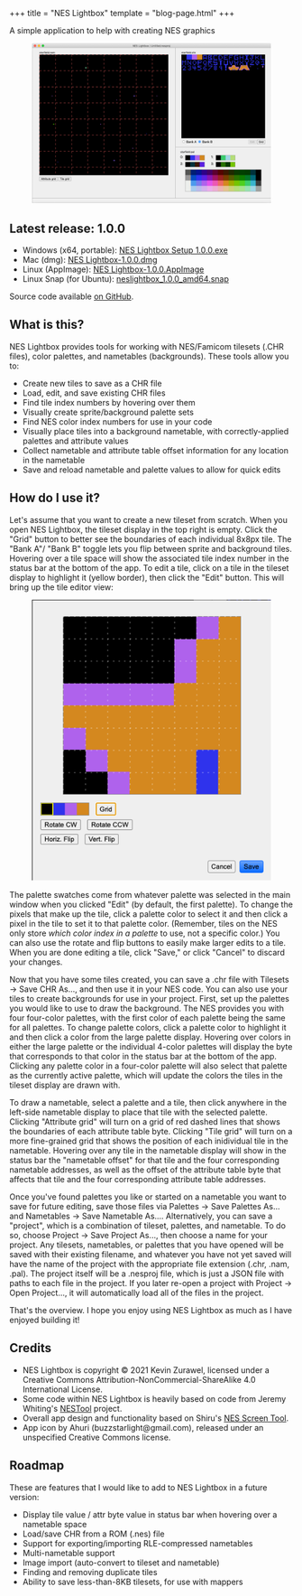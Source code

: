 +++
title = "NES Lightbox"
template = "blog-page.html"
+++

<p class="subtitle">A simple application to help with creating NES graphics</p>

<figure>
  <img src="neslightbox.png">
</figure>

## Latest release: 1.0.0

- Windows (x64, portable): [NES Lightbox Setup 1.0.0.exe](releases/1.0.0/NES%20Lightbox%20Setup%201.0.0.exe)
- Mac (dmg): [NES Lightbox-1.0.0.dmg](releases/1.0.0/NES%20Lightbox-1.0.0.dmg)
- Linux (AppImage): [NES Lightbox-1.0.0.AppImage](releases/1.0.0/NES%20Lightbox-1.0.0.AppImage)
- Linux Snap (for Ubuntu): [neslightbox_1.0.0_amd64.snap](releases/1.0.0/neslightbox_1.0.0_amd64.snap)

Source code available [on GitHub](https://github.com/kzurawel/neslightbox).

## What is this?

NES Lightbox provides tools for working with NES/Famicom tilesets (.CHR files), color palettes,
and nametables (backgrounds). These tools allow you to:

- Create new tiles to save as a CHR file
- Load, edit, and save existing CHR files
- Find tile index numbers by hovering over them
- Visually create sprite/background palette sets
- Find NES color index numbers for use in your code
- Visually place tiles into a background nametable, with correctly-applied palettes and attribute values
- Collect nametable and attribute table offset information for any location in the nametable
- Save and reload nametable and palette values to allow for quick edits

## How do I use it?

Let's assume that you want to create a new tileset from scratch. When you open
NES Lightbox, the tileset display in the top right is empty. Click the "Grid"
button to better see the boundaries of each individual 8x8px tile. The "Bank A"/
"Bank B" toggle lets you flip between sprite and background tiles. Hovering
over a tile space will show the associated tile index number in the status
bar at the bottom of the app. To edit a tile, click on a tile in the tileset
display to highlight it (yellow border), then click the "Edit" button. This
will bring up the tile editor view:

<figure>
  <img src="tileeditor.png">
</figure>

The palette swatches come from whatever palette was selected in the main window
when you clicked "Edit" (by default, the first palette). To change the pixels
that make up the tile, click a palette color to select it and then click a pixel
in the tile to set it to that palette color. (Remember, tiles on the NES only
store <i>which color index in a palette</i> to use, not a specific color.) You
can also use the rotate and flip buttons to easily make larger edits to a tile.
When you are done editing a tile, click "Save," or click "Cancel" to discard
your changes.

Now that you have some tiles created, you can save a .chr file with Tilesets
&rarr; Save CHR As..., and then use it in your NES code. You can also use
your tiles to create backgrounds for use in your project. First, set up
the palettes you would like to use to draw the background. The NES provides
you with four four-color palettes, with the first color of each palette
being the same for all palettes. To change palette colors, click a palette
color to highlight it and then click a color from the large palette display.
Hovering over colors in either the large palette or the individual 4-color
palettes will display the byte that corresponds to that color in the status
bar at the bottom of the app. Clicking any palette color in a four-color
palette will also select that palette as the currently active palette,
which will update the colors the tiles in the tileset display are drawn with.

To draw a nametable, select a palette and a tile, then click anywhere in the
left-side nametable display to place that tile with the selected palette. Clicking
"Attribute grid" will turn on a grid of red dashed lines that shows the
boundaries of each attribute table byte. Clicking "Tile grid" will turn on
a more fine-grained grid that shows the position of each inidividual tile
in the nametable. Hovering over any tile in the nametable display will
show in the status bar the "nametable offset" for that tile and the four corresponding
nametable addresses, as well as the offset of the attribute table byte
that affects that tile and the four corresponding attribute table addresses.

Once you've found palettes you like or started on a nametable you want to
save for future editing, save those files via Palettes &rarr; Save Palettes As...
and Nametables &rarr; Save Nametable As.... Alternatively, you can save a "project",
which is a combination of tileset, palettes, and nametable. To do so, choose
Project &rarr; Save Project As..., then choose a name for your project. Any
tilesets, nametables, or palettes that you have opened will be saved with
their existing filename, and whatever you have not yet saved will have the
name of the project with the appropriate file extension (.chr, .nam, .pal).
The project itself will be a .nesproj file, which is just a JSON file with
paths to each file in the project. If you later re-open a project with Project
&rarr; Open Project..., it will automatically load all of the files in the project.

That's the overview. I hope you enjoy using NES Lightbox as much as I have enjoyed
building it!

## Credits

<ul>
  <li>NES Lightbox is copyright &copy; 2021 Kevin Zurawel, licensed under a
    Creative Commons Attribution-NonCommercial-ShareAlike 4.0 International License.</li>
  <li>Some code within NES Lightbox is heavily based on code from Jeremy Whiting's
    <a href="https://github.com/jpwhiting/nestool">NESTool</a> project.</li>
  <li>Overall app design and functionality based on Shiru's
    <a href="https://shiru.untergrund.net/software.shtml">NES Screen Tool</a>.</li>
  <li>App icon by Ahuri (buzzstarlight@gmail.com), released under an unspecified
    Creative Commons license.</li>
</ul>

## Roadmap

These are features that I would like to add to NES Lightbox in a future version:

<ul>
  <li>Display tile value / attr byte value in status bar when hovering over a nametable space</li>
  <li>Load/save CHR from a ROM (.nes) file</li>
  <li>Support for exporting/importing RLE-compressed nametables</li>
  <li>Multi-nametable support</li>
  <li>Image import (auto-convert to tileset and nametable)</li>
  <li>Finding and removing duplicate tiles</li>
  <li>Ability to save less-than-8KB tilesets, for use with mappers</li>
</ul>
